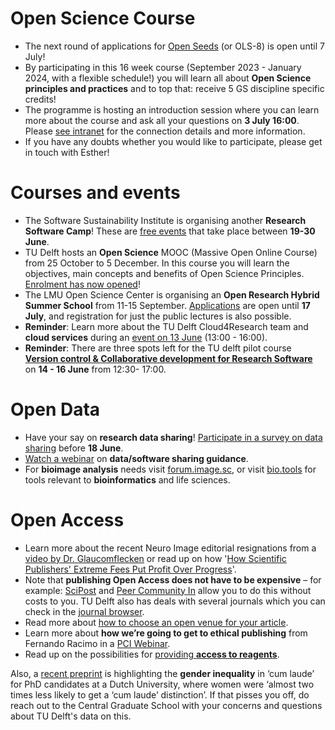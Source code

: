 
# Open Science Course
-	The next round of applications for [Open Seeds](https://openlifesci.org/) (or OLS-8)  is open until 7 July! 
-	By participating in this 16 week course (September 2023 - January 2024, with a flexible schedule!) you will learn all about **Open Science principles and practices** and to top that: receive 5 GS discipline specific credits! 
-	The programme is hosting an introduction session where you can learn more about the course and ask all your questions on **3 July 16:00**. 
Please [see intranet]( https://intranet.tudelft.nl/-/open-life-science-programme) for the connection details and more information.
-	If you have any doubts whether you would like to participate, please get in touch with Esther!

# Courses and events
-	The Software Sustainability Institute is organising another **Research Software Camp**! 
These are [free events](https://www.eventbrite.com/cc/research-software-camp-fair-software-2157149) that take place between **19-30 June**. 
-	TU Delft hosts an **Open Science** MOOC (Massive Open Online Course) from 25 October to 5 December. 
In this course you will learn the objectives, main concepts and benefits of Open Science Principles. 
[Enrolment has now opened](https://online-learning.tudelft.nl/courses/open-science-sharing-your-research-with-the-world/)! 
-	The LMU Open Science Center is organising an **Open Research Hybrid Summer School** from 11-15 September. 
[Applications](https://malikaihle.github.io/OSC-Open-Research-Summer-School-2023/Join.html) are open until **17 July**, and registration for just the public lectures is also possible. 
-	**Reminder**: Learn more about the TU Delft Cloud4Research team and **cloud services** during an [event on 13 June]( https://www.eventbrite.nl/e/iot-services-through-cloud4research-tickets-624213448227) (13:00 - 16:00).
-	**Reminder**: There are three spots left for the TU delft pilot course [**Version control & Collaborative development for Research Software**](https://www.eventbrite.com/e/version-control-collaborative-development-for-research-software-tickets-640646901127) on **14 - 16 June** from 12:30- 17:00. 

# Open Data
-	Have your say on **research data sharing**! [Participate in a survey on data sharing](https://online1.snapsurveys.com/interview/149fef34-5178-4beb-82cd-af0293f772ed) before **18 June**.
-	[Watch a webinar](https://www.youtube.com/watch?v=bo4_mShJfyM) on **data/software sharing guidance**.
-	For **bioimage analysis** needs visit [forum.image.sc]( https://forum.image.sc/), or visit [bio.tools]( https://bio.tools/) for tools relevant to **bioinformatics** and life sciences. 

# Open Access
-	Learn more about the recent Neuro Image editorial resignations from a [video by Dr. Glaucomflecken]( https://www.youtube.com/watch?v=hoUGiS1LeKU) or read up on how '[How Scientific Publishers' Extreme Fees Put Profit Over Progress]( https://www.thenation.com/article/society/neuroimage-elsevier-editorial-board-journal-profit/)'. 
-	Note that **publishing Open Access does not have to be expensive** – for example: [SciPost](https://scipost.org/) and [Peer Community In](https://www.youtube.com/watch?v=8MKpImtupHI) allow you to do this without costs to you. TU Delft also has deals with several journals which you can check in the [journal browser](https://www.tudelft.nl/en/library/library-for-researchers/library-for-researchers/publishing-outreach/journal-browser). 
-	Read more about [how to choose an open venue for your article]( https://www.linkedin.com/pulse/three-tips-choose-publishing-venue-using-directory-open-chiarelli/).
-	Learn more about **how we’re going to get to ethical publishing** from Fernando Racimo in a [PCI Webinar](https://www.youtube.com/watch?v=TzLgGSNq0Wk). 
-	Read up on the possibilities for [providing **access to reagents**](https://www.the-scientist.com/careers/what-if-scientists-shared-their-reagents-for-free-70170). 

Also, a [recent preprint]( https://doi.org/10.31235/osf.io/s5b6j) is highlighting the **gender inequality** in ‘cum laude’ for PhD candidates at a Dutch University, where women were ‘almost two times less likely to get a ‘cum laude’ distinction’. 
If that pisses you off, do reach out to the Central Graduate School with your concerns and questions about TU Delft's data on this. 
